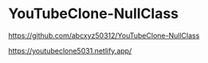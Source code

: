 # YouTubeClone-NullClass

https://github.com/abcxyz50312/YouTubeClone-NullClass



https://youtubeclone5031.netlify.app/

